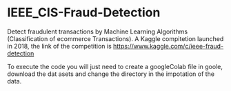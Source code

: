 # IEEE_CIS-Fraud-Detection
Detect fraudulent transactions by Machine Learning Algorithms (Classification of ecommerce Transactions). 
A Kaggle compitetion launched in 2018, the link of the competition is https://www.kaggle.com/c/ieee-fraud-detection

To execute the code you will just need to create a googleColab file in goole, download the dat asets and change the directory in the impotation of the data.
